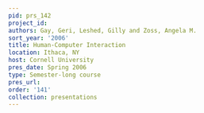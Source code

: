```yaml
---
pid: prs_142
project_id: 
authors: Gay, Geri, Leshed, Gilly and Zoss, Angela M.
sort_year: '2006'
title: Human-Computer Interaction
location: Ithaca, NY
host: Cornell University
pres_date: Spring 2006
type: Semester-long course
pres_url: 
order: '141'
collection: presentations
---
```

